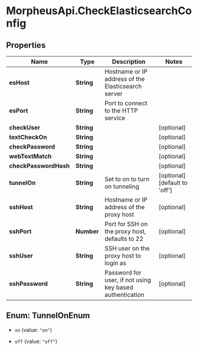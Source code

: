 # MorpheusApi.CheckElasticsearchConfig

## Properties

Name | Type | Description | Notes
------------ | ------------- | ------------- | -------------
**esHost** | **String** | Hostname or IP address of the Elasticsearch server | 
**esPort** | **String** | Port to connect to the HTTP service | 
**checkUser** | **String** |  | [optional] 
**textCheckOn** | **String** |  | [optional] 
**checkPassword** | **String** |  | [optional] 
**webTextMatch** | **String** |  | [optional] 
**checkPasswordHash** | **String** |  | [optional] 
**tunnelOn** | **String** | Set to on to turn on tunneling | [optional] [default to &#39;off&#39;]
**sshHost** | **String** | Hostname or IP address of the proxy host | [optional] 
**sshPort** | **Number** | Port for SSH on the proxy host, defaults to 22 | [optional] 
**sshUser** | **String** | SSH user on the proxy host to login as | [optional] 
**sshPassword** | **String** | Password for user, if not using key based authentication | [optional] 



## Enum: TunnelOnEnum


* `on` (value: `"on"`)

* `off` (value: `"off"`)




